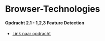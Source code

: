 # Browser-Technologies

#### Opdracht 2.1 - 1,2,3 Feature Detection

* [Link naar opdracht](https://strexx.github.io/Browser-Technologies/week2/index.html)
